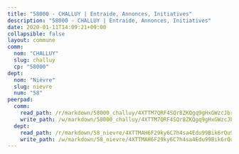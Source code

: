 ```yaml
---
title: "58000 - CHALLUY | Entraide, Annonces, Initiatives"
description: "58000 - CHALLUY | Entraide, Annonces, Initiatives"
date: 2020-01-11T14:09:21+09:00
collapsible: false
layout: commune
comm:
  nom: "CHALLUY"
  slug: challuy
  cp: "58000"
dept:
  nom: "Nièvre"
  slug: nievre
  num: "58"
peerpad:
  comm:
    read_path: /r/markdown/58000_challuy/4XTTM7QRF4SQr8ZKQgq9gHxGWzcJbrJVHELc62cMmtAQwrCYj
    write_path: /w/markdown/58000_challuy/4XTTM7QRF4SQr8ZKQgq9gHxGWzcJbrJVHELc62cMmtAQwrCYj-K3TgTdDAzABZJto3dnqekQejqpLgGKw37vLWU9FHn5CS4yfjCt7Z9qkicgi41yXKj2zSzWkRuT4zUWAewhKEAUAAnVu2ietqBcYN3mBEKusQ1UHyjpHeG9DuJF8WgWkSTV4H79gX
  dept:
    read_path: /r/markdown/58_nievre/4XTTMAH6F29ky6C7h4sa4Edu99Bik6rQu9XbiuBD1DvLw22pb
    write_path: /w/markdown/58_nievre/4XTTMAH6F29ky6C7h4sa4Edu99Bik6rQu9XbiuBD1DvLw22pb-K3TgUtHs3LnA4VP5N1eQxK9UkiWFz8M5ZP7N97wnUEM9Wfw65apM3LnvEX8HhP2Sd27LDh5t4GgmkbGDUaCqpnkD9BJGbaMbkS8idf1DYkYaRo6rACHXiR4PjahH89PiAFqFL3Lf
---
```


